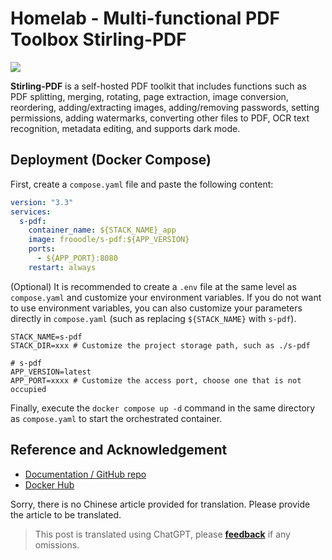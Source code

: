 # Homelab - Multi-functional PDF Toolbox Stirling-PDF

![](https://wiki-media-1253965369.cos.ap-guangzhou.myqcloud.com/img/20230410172939.png)

**Stirling-PDF** is a self-hosted PDF toolkit that includes functions such as PDF splitting, merging, rotating, page extraction, image conversion, reordering, adding/extracting images, adding/removing passwords, setting permissions, adding watermarks, converting other files to PDF, OCR text recognition, metadata editing, and supports dark mode.

## Deployment (Docker Compose)

First, create a `compose.yaml` file and paste the following content:

```yaml title="compose.yaml"
version: "3.3"
services:
  s-pdf:
    container_name: ${STACK_NAME}_app
    image: frooodle/s-pdf:${APP_VERSION}
    ports:
      - ${APP_PORT}:8080
    restart: always
```

(Optional) It is recommended to create a `.env` file at the same level as `compose.yaml` and customize your environment variables. If you do not want to use environment variables, you can also customize your parameters directly in `compose.yaml` (such as replacing `${STACK_NAME}` with `s-pdf`).

```dotenv title=".env"
STACK_NAME=s-pdf
STACK_DIR=xxx # Customize the project storage path, such as ./s-pdf

# s-pdf
APP_VERSION=latest
APP_PORT=xxxx # Customize the access port, choose one that is not occupied
```

Finally, execute the `docker compose up -d` command in the same directory as `compose.yaml` to start the orchestrated container.

## Reference and Acknowledgement

- [Documentation / GitHub repo](https://github.com/Frooodle/Stirling-PDF)
- [Docker Hub](https://hub.docker.com/r/frooodle/s-pdf)

Sorry, there is no Chinese article provided for translation. Please provide the article to be translated.

> This post is translated using ChatGPT, please [**feedback**](https://github.com/linyuxuanlin/Wiki_MkDocs/issues/new) if any omissions.